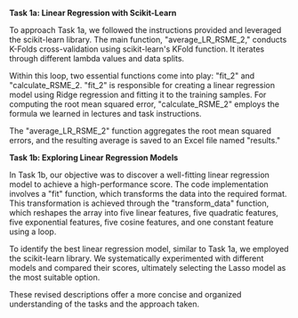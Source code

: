 **Task 1a: Linear Regression with Scikit-Learn**

To approach Task 1a, we followed the instructions provided and leveraged the scikit-learn library. The main function, "average_LR_RSME_2," conducts K-Folds cross-validation using scikit-learn's KFold function. It iterates through different lambda values and data splits.

Within this loop, two essential functions come into play: "fit_2" and "calculate_RSME_2. "fit_2" is responsible for creating a linear regression model using Ridge regression and fitting it to the training samples. For computing the root mean squared error, "calculate_RSME_2" employs the formula we learned in lectures and task instructions.

The "average_LR_RSME_2" function aggregates the root mean squared errors, and the resulting average is saved to an Excel file named "results."

**Task 1b: Exploring Linear Regression Models**

In Task 1b, our objective was to discover a well-fitting linear regression model to achieve a high-performance score. The code implementation involves a "fit" function, which transforms the data into the required format. This transformation is achieved through the "transform_data" function, which reshapes the array into five linear features, five quadratic features, five exponential features, five cosine features, and one constant feature using a loop.

To identify the best linear regression model, similar to Task 1a, we employed the scikit-learn library. We systematically experimented with different models and compared their scores, ultimately selecting the Lasso model as the most suitable option.

These revised descriptions offer a more concise and organized understanding of the tasks and the approach taken.
